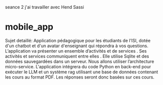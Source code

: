 seance 2 j'ai travailler avec Hend Sassi 

# mobile_app

Sujet detaillé:
Application pédagogique pour les étudiants de l'ISI, dotée d'un chatbot et d'un avatar d'enseignant qui répondra à vos questions.
L’application va présenter un ensemble d’activités et de services . Ses activités et services communiquent entre elles . Elle utilise Sqlite et des données sauvegardées dans un serveur.
Nous allons utiliser l’architecture micro-service.
L'application intégrera du code Python en back-end pour exécuter le LLM et un système rag utilisant une base de données contenant les cours au format PDF. Les réponses seront donc basées sur ces cours.
